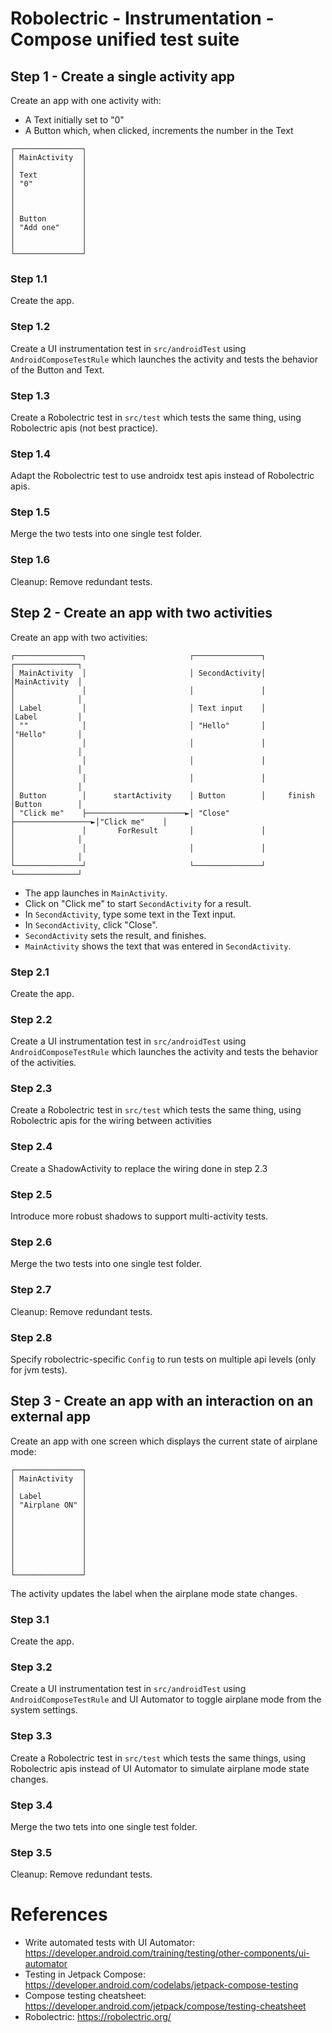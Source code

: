 # Robolectric - Instrumentation - Compose unified test suite

## Step 1 - Create a single activity app
Create an app with one activity with:

* A Text initially set to "0"
* A Button which, when clicked, increments the number in the Text
```
┌───────────────┐ 
│ MainActivity  │ 
│               │ 
│ Text          │ 
│ "0"           │ 
│               │ 
│               │ 
│               │ 
│ Button        │ 
│ "Add one"     │
│               │ 
│               │ 
└───────────────┘ 
```
### Step 1.1 
Create the app.

### Step 1.2
Create a UI instrumentation test in `src/androidTest` using `AndroidComposeTestRule` which launches the activity and tests the behavior of the Button and Text.

### Step 1.3
Create a Robolectric test in `src/test` which tests the same thing, using Robolectric apis (not best practice).

### Step 1.4
Adapt the Robolectric test to use androidx test apis instead of Robolectric apis.

### Step 1.5 
Merge the two tests into one single test folder.

### Step 1.6
Cleanup: Remove redundant tests.

## Step 2 - Create an app with two activities
Create an app with two activities:
```
┌───────────────┐                       ┌───────────────┐                  ┌──────────────┐
│ MainActivity  │                       │ SecondActivity│                  │MainActivity  │
│               │                       │               │                  │              │
│ Label         │                       │ Text input    │                  │Label         │
│ ""            │                       │ "Hello"       │                  │"Hello"       │
│               │                       │               │                  │              │
│               │                       │               │                  │              │
│               │                       │               │                  │              │
│ Button        │      startActivity    │ Button        │     finish       │Button        │
│ "Click me"    ├──────────────────────►│ "Close"       ├─────────────────►│"Click me"    │
│               │       ForResult       │               │                  │              │
│               │                       │               │                  │              │
└───────────────┘                       └───────────────┘                  └──────────────┘
```

* The app launches in `MainActivity`.
* Click on "Click me" to start `SecondActivity` for a result.
* In `SecondActivity`, type some text in the Text input.
* In `SecondActivity`, click "Close".
* `SecondActivity` sets the result, and finishes.
* `MainActivity` shows the text that was entered in `SecondActivity`.

### Step 2.1
Create the app.

### Step 2.2
Create a UI instrumentation test in `src/androidTest` using `AndroidComposeTestRule` which launches the activity and tests the behavior of the activities.

### Step 2.3
Create a Robolectric test in `src/test` which tests the same thing, using Robolectric apis for the wiring between activities

### Step 2.4
Create a ShadowActivity to replace the wiring done in step 2.3

### Step 2.5
Introduce more robust shadows to support multi-activity tests.

### Step 2.6
Merge the two tests into one single test folder.

### Step 2.7
Cleanup: Remove redundant tests.

### Step 2.8
Specify robolectric-specific `Config` to run tests on multiple api levels (only for jvm tests).

## Step 3 - Create an app with an interaction on an external app
Create an app with one screen which displays the current state of airplane mode:
```
┌───────────────┐ 
│ MainActivity  │ 
│               │ 
│ Label         │ 
│ "Airplane ON" │ 
│               │ 
│               │ 
│               │ 
│               │ 
│               │
│               │ 
│               │ 
└───────────────┘ 
```

The activity updates the label when the airplane mode state changes.

### Step 3.1
Create the app.

### Step 3.2
Create a UI instrumentation test in `src/androidTest` using `AndroidComposeTestRule` and UI Automator to toggle airplane mode from the system settings.

### Step 3.3
Create a Robolectric test in `src/test` which tests the same things, using Robolectric apis instead of UI Automator to simulate airplane mode state changes.

### Step 3.4
Merge the two tets into one single test folder.

### Step 3.5
Cleanup: Remove redundant tests.


# References
* Write automated tests with UI Automator: https://developer.android.com/training/testing/other-components/ui-automator
* Testing in Jetpack Compose: https://developer.android.com/codelabs/jetpack-compose-testing
* Compose testing cheatsheet: https://developer.android.com/jetpack/compose/testing-cheatsheet
* Robolectric: https://robolectric.org/
